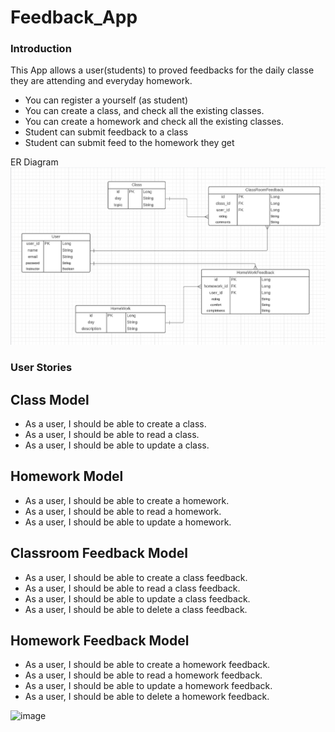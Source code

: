 # Feedback_App

### Introduction

This App allows a user(students) to proved feedbacks for the daily classe they are attending and everyday homework.

- You can register a yourself (as student)
- You can create a class, and check all the existing classes.
- You can create a homework and check all the existing classes.
- Student can submit feedback to a class
- Student can submit feed to the homework they get

ER Diagram
![Feedback](assets/erd.png)

### User Stories

## Class Model

- As a user, I should be able to create a class.
- As a user, I should be able to read a class.
- As a user, I should be able to update a class.

## Homework Model

- As a user, I should be able to create a homework.
- As a user, I should be able to read a homework.
- As a user, I should be able to update a homework.

## Classroom Feedback Model

- As a user, I should be able to create a class feedback.
- As a user, I should be able to read a class feedback.
- As a user, I should be able to update a class feedback.
- As a user, I should be able to delete a class feedback.

## Homework Feedback Model

- As a user, I should be able to create a homework feedback.
- As a user, I should be able to read a homework feedback.
- As a user, I should be able to update a homework feedback.
- As a user, I should be able to delete a homework feedback.

<img width="1161" alt="image" src="https://user-images.githubusercontent.com/44215076/147988909-78100365-fc91-42b6-bdb7-bd2c25bd4881.png">

